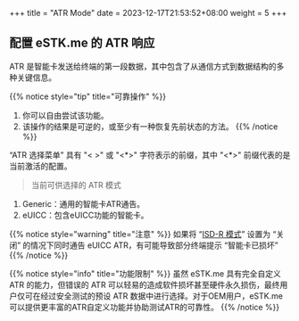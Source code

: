 +++
title = "ATR Mode"
date =  2023-12-17T21:53:52+08:00
weight = 5
+++

## 配置 eSTK.me 的 ATR 响应

ATR 是智能卡发送给终端的第一段数据，其中包含了从通信方式到数据结构的多种关键信息。

{{% notice style="tip" title="可靠操作" %}}
1. 你可以自由尝试该功能。
2. 该操作的结果是可逆的，或至少有一种恢复先前状态的方法。
{{% /notice %}}

“ATR 选择菜单” 具有 "< >" 或 "<\*>" 字符表示的前缀，其中 "<\*>" 前缀代表的是当前激活的配置。  

> 当前可供选择的 ATR 模式
1. Generic：通用的智能卡ATR通告。
2. eUICC：包含eUICC功能的智能卡。

{{% notice style="warning" title="注意" %}}
如果将 “[ISD-R 模式](./isd-r-mode)” 设置为 “关闭” 的情况下同时通告 eUICC ATR，有可能导致部分终端提示 “智能卡已损坏”
{{% /notice %}}

{{% notice style="info" title="功能限制" %}}
虽然 eSTK.me 具有完全自定义 ATR 的能力，但错误的 ATR 可以轻易的造成软件损坏甚至硬件永久损伤，最终用户仅可在经过安全测试的预设 ATR 数据中进行选择。对于OEM用户，eSTK.me可以提供更丰富的ATR自定义功能并协助测试ATR的可靠性。
{{% /notice %}}
